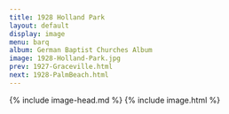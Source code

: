 ```yaml
---
title: 1928 Holland Park
layout: default
display: image
menu: barq
album: German Baptist Churches Album
image: 1928-Holland-Park.jpg
prev: 1927-Graceville.html
next: 1928-PalmBeach.html
---
```

{% include image-head.md %}
{% include image.html %}